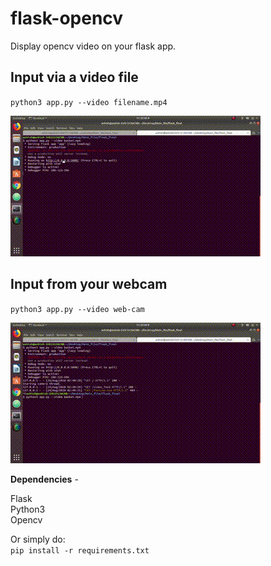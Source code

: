 # flask-opencv
Display opencv video on your flask app.

## Input via a video file

`python3 app.py --video filename.mp4`

![from-video](https://github.com/ashish10alex/flask-opencv/blob/master/images/from_video.gif)

## Input from your webcam
`python3 app.py --video web-cam`

![from-video](https://github.com/ashish10alex/flask-opencv/blob/master/images/webcam.gif)

__Dependencies__ -

Flask \
Python3 \
Opencv

Or simply do: \
`pip install -r requirements.txt`
